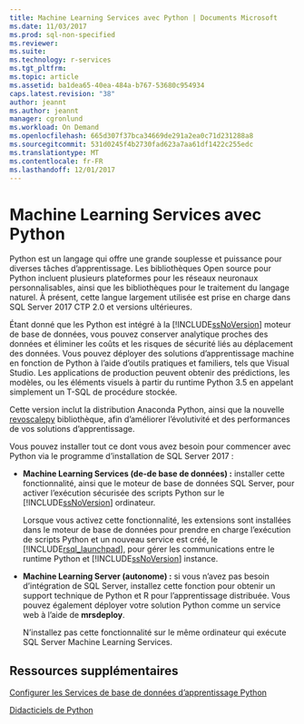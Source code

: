 ```yaml
---
title: Machine Learning Services avec Python | Documents Microsoft
ms.date: 11/03/2017
ms.prod: sql-non-specified
ms.reviewer: 
ms.suite: 
ms.technology: r-services
ms.tgt_pltfrm: 
ms.topic: article
ms.assetid: ba1dea65-40ea-484a-b767-53680c954934
caps.latest.revision: "38"
author: jeannt
ms.author: jeannt
manager: cgronlund
ms.workload: On Demand
ms.openlocfilehash: 665d307f37bca34669de291a2ea0c71d231288a8
ms.sourcegitcommit: 531d0245f4b2730fad623a7aa61df1422c255edc
ms.translationtype: MT
ms.contentlocale: fr-FR
ms.lasthandoff: 12/01/2017
---
```

# <a name="machine-learning-services-with-python"></a>Machine Learning Services avec Python

Python est un langage qui offre une grande souplesse et puissance pour diverses tâches d’apprentissage. Les bibliothèques Open source pour Python incluent plusieurs plateformes pour les réseaux neuronaux personnalisables, ainsi que les bibliothèques pour le traitement du langage naturel. À présent, cette langue largement utilisée est prise en charge dans SQL Server 2017 CTP 2.0 et versions ultérieures.

Étant donné que les Python est intégré à la [!INCLUDE[ssNoVersion](../../includes/ssnoversion-md.md)] moteur de base de données, vous pouvez conserver analytique proches des données et éliminer les coûts et les risques de sécurité liés au déplacement des données.  Vous pouvez déployer des solutions d’apprentissage machine en fonction de Python à l’aide d’outils pratiques et familiers, tels que Visual Studio. Les applications de production peuvent obtenir des prédictions, les modèles, ou les éléments visuels à partir du runtime Python 3.5 en appelant simplement un T-SQL de procédure stockée.

Cette version inclut la distribution Anaconda Python, ainsi que la nouvelle [revoscalepy](../python/what-is-revoscalepy.md) bibliothèque, afin d’améliorer l’évolutivité et des performances de vos solutions d’apprentissage.

Vous pouvez installer tout ce dont vous avez besoin pour commencer avec Python via le programme d’installation de SQL Server 2017 :

+ **Machine Learning Services (de-de base de données) :** installer cette fonctionnalité, ainsi que le moteur de base de données SQL Server, pour activer l’exécution sécurisée des scripts Python sur le [!INCLUDE[ssNoVersion](../../includes/ssnoversion-md.md)] ordinateur.
  
     Lorsque vous activez cette fonctionnalité, les extensions sont installées dans le moteur de base de données pour prendre en charge l’exécution de scripts Python et un nouveau service est créé, le [!INCLUDE[rsql_launchpad](../../includes/rsql-launchpad-md.md)], pour gérer les communications entre le runtime Python et [!INCLUDE[ssNoVersion](../../includes/ssnoversion-md.md)] instance.

+ **Machine Learning Server (autonome) :** si vous n’avez pas besoin d’intégration de SQL Server, installez cette fonction pour obtenir un support technique de Python et R pour l’apprentissage distribuée. Vous pouvez également déployer votre solution Python comme un service web à l’aide de **mrsdeploy**.
  
     N’installez pas cette fonctionnalité sur le même ordinateur qui exécute SQL Server Machine Learning Services.


## <a name="additional-resources"></a>Ressources supplémentaires

[Configurer les Services de base de données d’apprentissage Python](setup-python-machine-learning-services.md)

[Didacticiels de Python](../tutorials/sql-server-python-tutorials.md)
